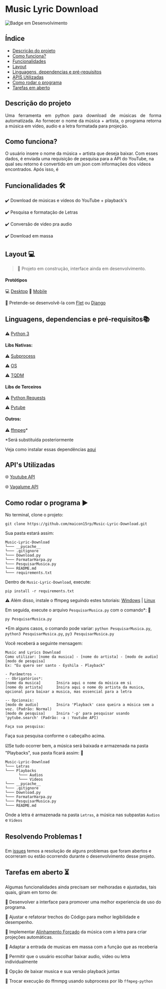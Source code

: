 # Music Lyric Download
![Badge em Desenvolvimento](https://img.shields.io/badge/Status-Em%20Desenvolvimento%20-green)

## Índice 

* [Descrição do projeto](#descri%C3%A7%C3%A3o-do-projeto)
* [Como funciona?](#como-funciona)
* [Funcionalidades](#funcionalidades-hammer_and_wrench)
* [Layout](#layout-computer)
* [Linguagens, dependencias e pré-requisitos](#linguagens-dependencias-e-pr%C3%A9-requisitosbooks)
* [APIS Utilizadas](#apis-utilizadas)
* [Como rodar o programa](#como-rodar-o-programa-arrow_forward)
* [Tarefas em aberto](#tarefas-em-aberto-hourglass_flowing_sand)

## Descrição do projeto 

<p align="justify">
  Uma ferramenta em python para download de músicas de forma automatizada. Ao fornecer o nome da música + artista, o programa retorna a música em vídeo, audio e a letra formatada para projeção.
</p>

## Como funciona?
O usuário insere o nome da música + artista que deseja baixar. Com esses dados, é enviada uma requisição de pesquisa para a API do YouTube, na qual seu retorno é convertido em um json com informações dos vídeos encontrados. Após isso, é 

## Funcionalidades :hammer_and_wrench:

:heavy_check_mark: Download de músicas e vídeos do YouTube + playback's

:heavy_check_mark: Pesquisa e formatação de Letras

:heavy_check_mark: Conversão de video pra audio

:heavy_check_mark: Download em massa

## Layout :computer:
> :construction: Projeto em construção, interface ainda em desenvolvimento.

#### Protótipos
:computer: [Desktop](https://www.figma.com/proto/8U3c7uuIjSA8DCGzYZazVC/Music-and-Lyric?node-id=10%3A219&scaling=scale-down&page-id=10%3A218)
:iphone: [Mobile](https://www.figma.com/proto/8U3c7uuIjSA8DCGzYZazVC/Music-and-Lyric?node-id=1%3A2&scaling=scale-down&page-id=0%3A1)

:dart: Pretende-se desenvolvê-la com [Flet](https://flet.dev/) ou [Django](https://docs.djangoproject.com/en/4.0/)

## Linguagens, dependencias e pré-requisitos:books:
:warning: [Python 3](https://www.python.org/downloads/)
#### Libs Nativas:
:warning: [Subprocess](https://docs.python.org/3/library/subprocess.html)

:warning: [OS](https://docs.python.org/3/library/os.html)

:warning: [TQDM](https://tqdm.github.io/)
#### Libs de Terceiros
:warning: [Python Requests](https://requests.readthedocs.io/en/latest/)

:warning: [Pytube](https://pytube.io/en/latest/)

#### Outros:
:warning: [ffmpeg](https://ffmpeg.org/)* 

*Será substituída posteriormente

Veja como instalar essas dependências [aqui](#como-rodar-o-programa-arrow_forward)

## API's Utilizadas
:globe_with_meridians: [Youtube API](https://developers.google.com/youtube/?hl=pt_BR)

:globe_with_meridians: [Vagalume API](https://api.vagalume.com.br/docs/)

## Como rodar o programa :arrow_forward:

No terminal, clone o projeto: 

```
git clone https://github.com/maicon15rp/Music-Lyric-Download.git
```

Sua pasta estará assim:
```
Music-Lyric-Download
└─── __pycache__
└─── .gitignore
└─── Download.py
└─── FormatarHarpa.py
└─── PesquisarMusica.py
└─── README.md
└─── requirements.txt
```

Dentro de `Music-Lyric-Download`,  execute:
```
pip install -r requirements.txt
```

:warning: Além disso, instale o ffmpeg seguindo estes tutoriais: [Windows](https://pt.wikihow.com/Instalar-o-FFmpeg-no-Windows) | [Linux](https://www.hostinger.com.br/tutoriais/como-instalar-ffmpeg)


Em  seguida, execute o arquivo `PesquisarMusica.py` com o comando*: 
:open_file_folder:
```
py PesquisarMusica.py
```
*Em alguns casos, o comando pode variar: `python PesquisarMusica.py`, `python3 PesquisarMusica.py`, `py3 PesquisarMusica.py`

Você receberá a seguinte mensagem:

```
Music and Lyrics Download
Como utilizar: [nome da musica] - [nome do artista] - [modo de audio] [modo de pesquisa]
Ex: "Eu quero ser santo - Eyshila - Playback"

- Parâmetros -
-- Obrigatórios*:
[nome da musica]       Insira aqui o nome da música em si
[nome do artista]      Insira aqui o nome do artista da musica, opcional para baixar a musica, mas essencial para a letra

-- Opcionais:
[modo de audio]        Insira 'Playback' caso queira a música sem a voz. (Padrão: Normal)
[modo de pesquisa]     Insira '-p' para pesquisar usando 'pytube.search' (Padrão: -a : Youtube API)

Faça sua pesquisa:
```

Faça sua pesquisa conforme o cabeçalho acima.

:ballot_box_with_check:Se tudo ocorrer bem, a música será baixada e armazenada na pasta "Playbacks", sua pasta ficará assim: :open_file_folder:
```
Music-Lyric-Download
└─── Letras
└─── Playbacks
      └─── Audios
      └─── Videos     
└─── __pycache__
└─── .gitignore
└─── Download.py
└─── FormatarHarpa.py
└─── PesquisarMusica.py
└─── README.md
```

Onde a letra é armazenada na pasta `Letras`, a música nas subpastas `Audios` e `Videos`

## Resolvendo Problemas :exclamation:

Em [issues](https://github.com/maicon15rp/Music-Lyric-Download/issues) temos a resolução de alguns problemas que foram abertos e ocorreram ou estão ocorrendo durante o desenvolvimento desse projeto. 

## Tarefas em aberto :hourglass_flowing_sand:

Algumas funcionalidades ainda precisam ser melhoradas e ajustadas, tais quais, giram em torno de:

:memo: Desenvolver a interface para promover uma melhor experiencia de uso do programa.

:memo: Ajustar e refatorar trechos do Código para melhor legibilidade e desempenho.

:memo: Implementar [Alinhamento Forçado](https://linguistics.berkeley.edu/plab/guestwiki/index.php?title=Forced_alignment#:~:text=Forced%20alignment%20refers%20to%20the,automatically%20generate%20phone%20level%20segmentation.) da música com a letra para criar projeções automáticas.

:memo: Adaptar a entrada de musicas em massa com a função que as receberia

:memo: Permitir que o usuário escolhar baixar audio, vídeo ou letra individualmente

:memo: Opção de baixar musica e sua versão playback juntas

:memo: Trocar execução do ffmmpg usando subprocess por lib `ffmpeg-python`
